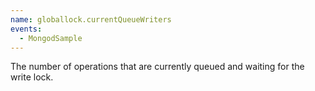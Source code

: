 ```yaml
---
name: globallock.currentQueueWriters
events:
  - MongodSample
---
```


The number of operations that are currently queued and waiting for the write lock.